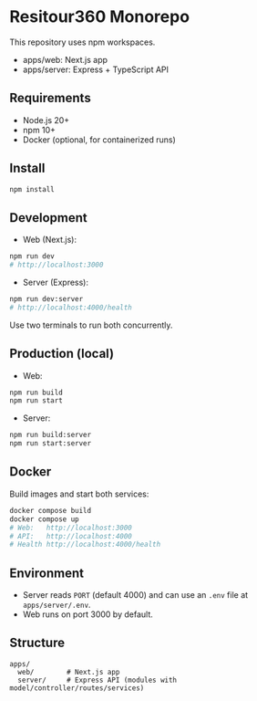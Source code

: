 # Resitour360 Monorepo

This repository uses npm workspaces.

- apps/web: Next.js app
- apps/server: Express + TypeScript API

## Requirements

- Node.js 20+
- npm 10+
- Docker (optional, for containerized runs)

## Install

```bash
npm install
```

## Development

- Web (Next.js):
```bash
npm run dev
# http://localhost:3000
```

- Server (Express):
```bash
npm run dev:server
# http://localhost:4000/health
```

Use two terminals to run both concurrently.

## Production (local)

- Web:
```bash
npm run build
npm run start
```

- Server:
```bash
npm run build:server
npm run start:server
```

## Docker

Build images and start both services:
```bash
docker compose build
docker compose up
# Web:   http://localhost:3000
# API:   http://localhost:4000
# Health http://localhost:4000/health
```

## Environment

- Server reads `PORT` (default 4000) and can use an `.env` file at `apps/server/.env`.
- Web runs on port 3000 by default.

## Structure

```
apps/
  web/        # Next.js app
  server/     # Express API (modules with model/controller/routes/services)
```
